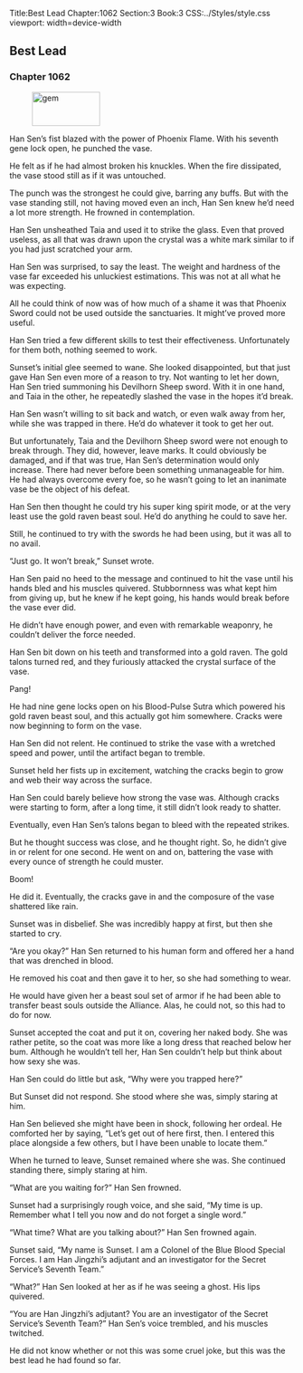 Title:Best Lead 
Chapter:1062 
Section:3 
Book:3 
CSS:../Styles/style.css 
viewport: width=device-width
  
## Best Lead
### Chapter 1062
  
<figure>
	<img src="../Images/gem.gif" alt="gem" id="gem" width="120" height="60" />
</figure>
  

  
Han Sen’s fist blazed with the power of Phoenix Flame. With his seventh gene lock open, he punched the vase.

He felt as if he had almost broken his knuckles. When the fire dissipated, the vase stood still as if it was untouched.

The punch was the strongest he could give, barring any buffs. But with the vase standing still, not having moved even an inch, Han Sen knew he’d need a lot more strength. He frowned in contemplation.

Han Sen unsheathed Taia and used it to strike the glass. Even that proved useless, as all that was drawn upon the crystal was a white mark similar to if you had just scratched your arm.

Han Sen was surprised, to say the least. The weight and hardness of the vase far exceeded his unluckiest estimations. This was not at all what he was expecting.

All he could think of now was of how much of a shame it was that Phoenix Sword could not be used outside the sanctuaries. It might’ve proved more useful.

Han Sen tried a few different skills to test their effectiveness. Unfortunately for them both, nothing seemed to work.

Sunset’s initial glee seemed to wane. She looked disappointed, but that just gave Han Sen even more of a reason to try. Not wanting to let her down, Han Sen tried summoning his Devilhorn Sheep sword. With it in one hand, and Taia in the other, he repeatedly slashed the vase in the hopes it’d break.

Han Sen wasn’t willing to sit back and watch, or even walk away from her, while she was trapped in there. He’d do whatever it took to get her out.

But unfortunately, Taia and the Devilhorn Sheep sword were not enough to break through. They did, however, leave marks. It could obviously be damaged, and if that was true, Han Sen’s determination would only increase. There had never before been something unmanageable for him. He had always overcome every foe, so he wasn’t going to let an inanimate vase be the object of his defeat.

Han Sen then thought he could try his super king spirit mode, or at the very least use the gold raven beast soul. He’d do anything he could to save her.

Still, he continued to try with the swords he had been using, but it was all to no avail.

“Just go. It won’t break,” Sunset wrote.

Han Sen paid no heed to the message and continued to hit the vase until his hands bled and his muscles quivered. Stubbornness was what kept him from giving up, but he knew if he kept going, his hands would break before the vase ever did.

He didn’t have enough power, and even with remarkable weaponry, he couldn’t deliver the force needed.

Han Sen bit down on his teeth and transformed into a gold raven. The gold talons turned red, and they furiously attacked the crystal surface of the vase.

Pang!

He had nine gene locks open on his Blood-Pulse Sutra which powered his gold raven beast soul, and this actually got him somewhere. Cracks were now beginning to form on the vase.

Han Sen did not relent. He continued to strike the vase with a wretched speed and power, until the artifact began to tremble.

Sunset held her fists up in excitement, watching the cracks begin to grow and web their way across the surface.

Han Sen could barely believe how strong the vase was. Although cracks were starting to form, after a long time, it still didn’t look ready to shatter.

Eventually, even Han Sen’s talons began to bleed with the repeated strikes.

But he thought success was close, and he thought right. So, he didn’t give in or relent for one second. He went on and on, battering the vase with every ounce of strength he could muster.

Boom!

He did it. Eventually, the cracks gave in and the composure of the vase shattered like rain.

Sunset was in disbelief. She was incredibly happy at first, but then she started to cry.

“Are you okay?” Han Sen returned to his human form and offered her a hand that was drenched in blood.

He removed his coat and then gave it to her, so she had something to wear.

He would have given her a beast soul set of armor if he had been able to transfer beast souls outside the Alliance. Alas, he could not, so this had to do for now.

Sunset accepted the coat and put it on, covering her naked body. She was rather petite, so the coat was more like a long dress that reached below her bum. Although he wouldn’t tell her, Han Sen couldn’t help but think about how sexy she was.

Han Sen could do little but ask, “Why were you trapped here?”

But Sunset did not respond. She stood where she was, simply staring at him.

Han Sen believed she might have been in shock, following her ordeal. He comforted her by saying, “Let’s get out of here first, then. I entered this place alongside a few others, but I have been unable to locate them.”

When he turned to leave, Sunset remained where she was. She continued standing there, simply staring at him.

“What are you waiting for?” Han Sen frowned.

Sunset had a surprisingly rough voice, and she said, “My time is up. Remember what I tell you now and do not forget a single word.”

“What time? What are you talking about?” Han Sen frowned again.

Sunset said, “My name is Sunset. I am a Colonel of the Blue Blood Special Forces. I am Han Jingzhi’s adjutant and an investigator for the Secret Service’s Seventh Team.”

“What?” Han Sen looked at her as if he was seeing a ghost. His lips quivered.

“You are Han Jingzhi’s adjutant? You are an investigator of the Secret Service’s Seventh Team?” Han Sen’s voice trembled, and his muscles twitched.

He did not know whether or not this was some cruel joke, but this was the best lead he had found so far.